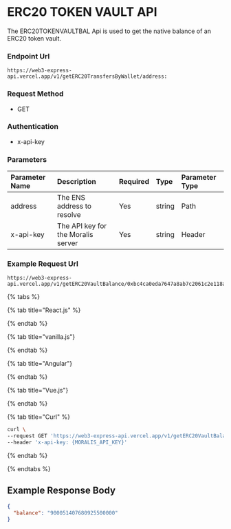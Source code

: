 # ERC20 TOKEN VAULT API

The ERC20TOKENVAULTBAL Api is used to get the native balance of an ERC20 token vault.

### Endpoint Url 

```text
https://web3-express-api.vercel.app/v1/getERC20TransfersByWallet/address:
```

### Request Method

* GET

### Authentication

* x-api-key

### Parameters

| Parameter Name | Description | Required | Type | Parameter Type |
| :--- | :--- | :--- | :--- | :--- |
| address | The ENS address to resolve | Yes | string | Path |
|x-api-key| The API key for the Moralis server | Yes | string | Header | 

### Example Request Url

```text
https://web3-express-api.vercel.app/v1/getERC20VaultBalance/0xbc4ca0eda7647a8ab7c2061c2e118a18a936f13d
```

{% tabs %}

{% tab title="React.js" %}

{% endtab %}

{% tab title="vanilla.js"}

{% endtab %}

{% tab title="Angular"}

{% endtab %}

{% tab title="Vue.js"}

{% endtab %}

{% tab title="Curl" %}

```bash
curl \
--request GET 'https://web3-express-api.vercel.app/v1/getERC20VaultBalance/0xbc4ca0eda7647a8ab7c2061c2e118a18a936f13d' \
--header 'x-api-key: {MORALIS_API_KEY}'
```

{% endtab %}

{% endtabs %}

## Example Response Body 

```json
{
  "balance": "900051407680925500000"
}
```
